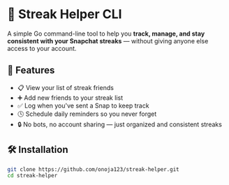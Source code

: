 # 📸 Streak Helper CLI

A simple Go command-line tool to help you **track, manage, and stay consistent with your Snapchat streaks** — without giving anyone else access to your account.

## 🚀 Features

- 📋 View your list of streak friends  
- ➕ Add new friends to your streak list  
- ✅ Log when you've sent a Snap to keep track  
- 🕓 Schedule daily reminders so you never forget  
- 🔒 No bots, no account sharing — just organized and consistent streaks

## 🛠️ Installation

```bash
git clone https://github.com/onoja123/streak-helper.git
cd streak-helper

